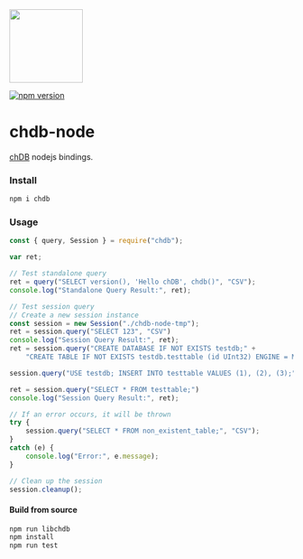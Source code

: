 <img src="https://avatars.githubusercontent.com/u/132536224" width=130 />

[![npm version](https://badge.fury.io/js/chdb.svg)](https://badge.fury.io/js/chdb)

# chdb-node
[chDB](https://github.com/chdb-io/chdb) nodejs bindings.

### Install

```bash
npm i chdb
```

### Usage

```javascript
const { query, Session } = require("chdb");

var ret;

// Test standalone query
ret = query("SELECT version(), 'Hello chDB', chdb()", "CSV");
console.log("Standalone Query Result:", ret);

// Test session query
// Create a new session instance
const session = new Session("./chdb-node-tmp");
ret = session.query("SELECT 123", "CSV")
console.log("Session Query Result:", ret);
ret = session.query("CREATE DATABASE IF NOT EXISTS testdb;" +
    "CREATE TABLE IF NOT EXISTS testdb.testtable (id UInt32) ENGINE = MergeTree() ORDER BY id;");

session.query("USE testdb; INSERT INTO testtable VALUES (1), (2), (3);")

ret = session.query("SELECT * FROM testtable;")
console.log("Session Query Result:", ret);

// If an error occurs, it will be thrown
try {
    session.query("SELECT * FROM non_existent_table;", "CSV");
}
catch (e) {
    console.log("Error:", e.message);
}

// Clean up the session
session.cleanup();

```

#### Build from source

```bash
npm run libchdb
npm install
npm run test
```
